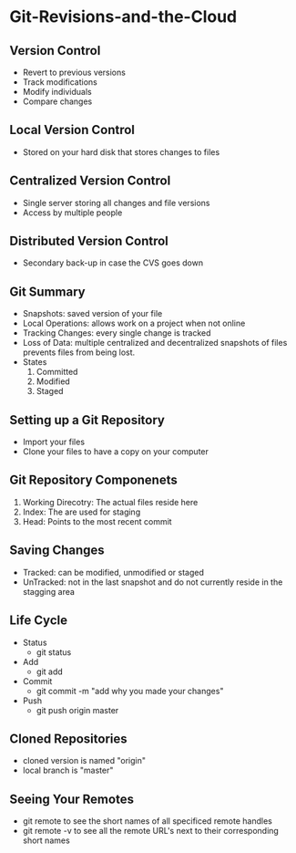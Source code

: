 # Git-Revisions-and-the-Cloud

## Version Control
  * Revert to previous versions
  * Track modifications
  * Modify individuals
  * Compare changes
  
## Local Version Control
  * Stored on your hard disk that stores changes to files
  
## Centralized Version Control
  * Single server storing all changes and file versions
  * Access by multiple people
  
## Distributed Version Control
  * Secondary back-up in case the CVS goes down
  
## Git Summary
  * Snapshots: saved version of your file
  * Local Operations: allows work on a project when not online
  * Tracking Changes: every single change is tracked
  * Loss of Data: multiple centralized and decentralized snapshots of files prevents files from being lost.
  * States
    1. Committed
    2. Modified
    3. Staged
    
## Setting up a Git Repository
  * Import your files
  * Clone your files to have a copy on your computer
  
## Git Repository Componenets
  1. Working Direcotry: The actual files reside here
  2. Index: The are used for staging
  3. Head: Points to the most recent commit
  
## Saving Changes
  * Tracked: can be modified, unmodified or staged
  * UnTracked: not in the last snapshot and do not currently reside in the stagging area
  
## Life Cycle 
  * Status
    * git status
  * Add
    * git add
  * Commit 
    * git commit -m "add why you made your changes"
  * Push
    * git push origin master
    
## Cloned Repositories
  * cloned version is named "origin"
  * local branch is "master"
  
## Seeing Your Remotes
  * git remote to see the short names of all specificed remote handles
  * git remote -v to see all the remote URL's next to their corresponding short names